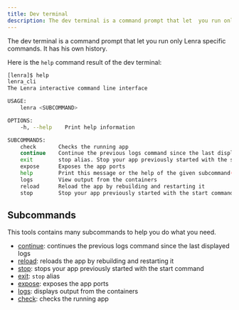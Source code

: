 ```yaml
---
title: Dev terminal
description: The dev terminal is a command prompt that let  you run only Lenra specific commands. It has his own history.
---
```


The dev terminal is a command prompt that let  you run only Lenra specific commands. It has his own history.

Here is the `help` command result of the dev terminal:

```bash
[lenra]$ help
lenra_cli 
The Lenra interactive command line interface

USAGE:
    lenra <SUBCOMMAND>

OPTIONS:
    -h, --help    Print help information

SUBCOMMANDS:
    check       Checks the running app
    continue    Continue the previous logs command since the last displayed logs
    exit        stop alias. Stop your app previously started with the start command
    expose      Exposes the app ports
    help        Print this message or the help of the given subcommand(s)
    logs        View output from the containers
    reload      Reload the app by rebuilding and restarting it
    stop        Stop your app previously started with the start command
```

## Subcommands

This tools contains many subcommands to help you do what you need.

- [continue](./continue.md): continues the previous logs command since the last displayed logs
- [reload](./reload.md): reloads the app by rebuilding and restarting it
- [stop](../stop.md): stops your app previously started with the start command
- [exit](../stop.md): `stop` alias
- [expose](./expose.md): exposes the app ports
- [logs](../logs.md): displays output from the containers
- [check](../check/index.md): checks the running app